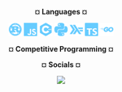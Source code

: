 <p align="center"> <b>¤ Languages ¤</b> </p>
<p align="center">
  <img height="26px" src="lang/lang-rust.svg">
  <img height="26px" src="lang/lang-javascript.svg">
  <img height="26px" src="lang/lang-cpp.svg">
  <img height="26px" src="lang/lang-python.svg">
  <img height="26px" src="lang/lang-haskell.svg">
  <img height="26px" src="lang/lang-typescript.svg">
  <img height="26px" src="lang/lang-golang.svg">
</p>
<!--
<p align="center"> <b>¤ Learning ¤</b> </p>
<p align="center">
  <img height="26px" src="lang/lang-csharp.svg">
</p>
  <img height="26px" src="lang/lang-erlang.svg">
  <img height="26px" src="lang/lang-perl.svg">
  <img height="26px" src="lang/lang-matlab.svg">
  <img height="26px" src="lang/lang-scala.svg">
  <img height="26px" src="lang/lang-r.svg">
  <img height="26px" src="lang/lang-swift.svg">
  <img height="26px" src="lang/lang-dart.svg">
  <img height="26px" src="lang/lang-kotlin.svg">
  <img height="26px" src="lang/lang-julia.svg">
  <img height="26px" src="lang/lang-java.svg">
  <img height="26px" src="lang/lang-elm.svg">
  <img height="26px" src="lang/lang-clojure.svg">
  <img height="26px" src="lang/lang-elixir.svg">
  <img height="26px" src="lang/lang-fsharp.svg">
-->
<p align="center"> <b>¤ Competitive Programming ¤</b> </p>
<!--
  <img height="26px" src="cp/cp-leetcode.svg">
  <img height="26px" src="cp/cp-codeforces.svg">
  <img height="26px" src="cp/cp-atcoder.svg">
  <img height="26px" src="lang/lang-matlab.svg">
  <img height="26px" src="lang/lang-scala.svg">
  <img height="26px" src="lang/lang-r.svg">
  <img height="26px" src="lang/lang-swift.svg">
  <img height="26px" src="lang/lang-dart.svg">
  <img height="26px" src="lang/lang-kotlin.svg">
  <img height="26px" src="lang/lang-julia.svg">
  <img height="26px" src="lang/lang-java.svg">
  <img height="26px" src="lang/lang-elm.svg">
  <img height="26px" src="lang/lang-clojure.svg">
  <img height="26px" src="cp/cp-codechef.svg">
  <img height="26px" src="cp/cp-binarysearch.svg">
-->

<p align="center"> <b>¤ Socials ¤</b> </p>

<!--
### Hi there 👋

**spookymath/spookymath** is a ✨ _special_ ✨ repository because its `README.md` (this file) appears on your GitHub profile.

Here are some ideas to get you started:

- 🔭 I’m currently working on ...
- 🌱 I’m currently learning ...
- 👯 I’m looking to collaborate on ...
- 🤔 I’m looking for help with ...
- 💬 Ask me about ...
- 📫 How to reach me: ...
- 😄 Pronouns: ...
- ⚡ Fun fact: ...
-->
<p align="center">
  <img height="52px" src="https://img.pokemondb.net/sprites/heartgold-soulsilver/shiny/snorlax.png">
</p>
